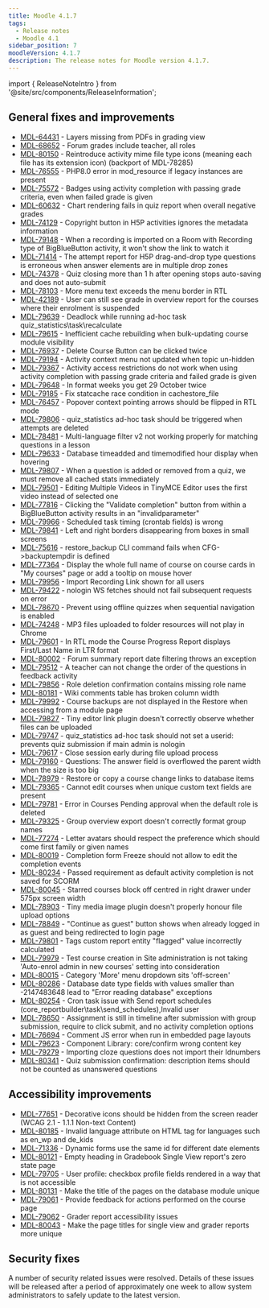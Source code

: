 ```yaml
---
title: Moodle 4.1.7
tags:
  - Release notes
  - Moodle 4.1
sidebar_position: 7
moodleVersion: 4.1.7
description: The release notes for Moodle version 4.1.7.
---
```


import { ReleaseNoteIntro } from '@site/src/components/ReleaseInformation';

<ReleaseNoteIntro releaseName={frontMatter.moodleVersion} />

## General fixes and improvements
<!-- cspell:disable -->
- [MDL-64431](https://tracker.moodle.org/browse/MDL-64431) - Layers missing from PDFs in grading view
- [MDL-68652](https://tracker.moodle.org/browse/MDL-68652) - Forum grades include teacher, all roles
- [MDL-80150](https://tracker.moodle.org/browse/MDL-80150) - Reintroduce activity mime file type icons (meaning each file has its extension icon) (backport of MDL-78285)
- [MDL-76555](https://tracker.moodle.org/browse/MDL-76555) - PHP8.0 error in mod_resource if legacy instances are present
- [MDL-75572](https://tracker.moodle.org/browse/MDL-75572) - Badges using activity completion with passing grade criteria, even when failed grade is given
- [MDL-60632](https://tracker.moodle.org/browse/MDL-60632) - Chart rendering fails in quiz report when overall negative grades
- [MDL-74129](https://tracker.moodle.org/browse/MDL-74129) - Copyright button in H5P activities ignores the metadata information
- [MDL-79148](https://tracker.moodle.org/browse/MDL-79148) - When a recording is imported on a Room with Recording type of BigBlueButton activity, it won't show the link to watch it
- [MDL-71414](https://tracker.moodle.org/browse/MDL-71414) - The attempt report for H5P drag-and-drop type questions is erroneous when answer elements are in multiple drop zones
- [MDL-74378](https://tracker.moodle.org/browse/MDL-74378) - Quiz closing more than 1 h after opening stops auto-saving and does not auto-submit
- [MDL-78103](https://tracker.moodle.org/browse/MDL-78103) - More menu text exceeds the menu border in RTL
- [MDL-42189](https://tracker.moodle.org/browse/MDL-42189) - User can still see grade in overview report for the courses where their enrolment is suspended
- [MDL-79639](https://tracker.moodle.org/browse/MDL-79639) - Deadlock while running ad-hoc task quiz_statistics\task\recalculate
- [MDL-79615](https://tracker.moodle.org/browse/MDL-79615) - Inefficient cache rebuilding when bulk-updating course module visibility
- [MDL-76937](https://tracker.moodle.org/browse/MDL-76937) - Delete Course Button can be clicked twice
- [MDL-79194](https://tracker.moodle.org/browse/MDL-79194) - Activity context menu not updated when topic un-hidden
- [MDL-79367](https://tracker.moodle.org/browse/MDL-79367) - Activity access restrictions do not work when using activity completion with passing grade criteria and failed grade is given
- [MDL-79648](https://tracker.moodle.org/browse/MDL-79648) - In format weeks you get 29 October twice
- [MDL-79185](https://tracker.moodle.org/browse/MDL-79185) - Fix statcache race condition in cachestore_file
- [MDL-76457](https://tracker.moodle.org/browse/MDL-76457) - Popover context pointing arrows should be flipped in RTL mode
- [MDL-79806](https://tracker.moodle.org/browse/MDL-79806) - quiz_statistics ad-hoc task should be triggered when attempts are deleted
- [MDL-78481](https://tracker.moodle.org/browse/MDL-78481) - Multi-language filter v2 not working properly for matching questions in a lesson
- [MDL-79633](https://tracker.moodle.org/browse/MDL-79633) - Database timeadded and timemodified hour display when hovering
- [MDL-79807](https://tracker.moodle.org/browse/MDL-79807) - When a question is added or removed from a quiz, we must remove all cached stats immediately
- [MDL-79501](https://tracker.moodle.org/browse/MDL-79501) - Editing Multiple Videos in TinyMCE Editor uses the first video instead of selected one
- [MDL-77816](https://tracker.moodle.org/browse/MDL-77816) - Clicking the "Validate completion" button from within a BigBlueButton activity results in an "invalidparameter"
- [MDL-79966](https://tracker.moodle.org/browse/MDL-79966) - Scheduled task timing (crontab fields) is wrong
- [MDL-79841](https://tracker.moodle.org/browse/MDL-79841) - Left and right borders disappearing from boxes in small screens
- [MDL-75616](https://tracker.moodle.org/browse/MDL-75616) - restore_backup CLI command fails when CFG->backuptempdir is defined
- [MDL-77364](https://tracker.moodle.org/browse/MDL-77364) - Display the whole full name of course on course cards in "My courses" page or add a tooltip on mouse hover
- [MDL-79956](https://tracker.moodle.org/browse/MDL-79956) - Import Recording Link shown for all users
- [MDL-79422](https://tracker.moodle.org/browse/MDL-79422) - nologin WS fetches should not fail subsequent requests on error
- [MDL-78670](https://tracker.moodle.org/browse/MDL-78670) - Prevent using offline quizzes when sequential navigation is enabled
- [MDL-74248](https://tracker.moodle.org/browse/MDL-74248) - MP3 files uploaded to folder resources will not play in Chrome
- [MDL-79601](https://tracker.moodle.org/browse/MDL-79601) - In RTL mode the Course Progress Report displays First/Last Name in LTR format
- [MDL-80002](https://tracker.moodle.org/browse/MDL-80002) - Forum summary report date filtering throws an exception
- [MDL-79512](https://tracker.moodle.org/browse/MDL-79512) - A teacher can not change the order of the questions in feedback activity
- [MDL-79856](https://tracker.moodle.org/browse/MDL-79856) - Role deletion confirmation contains missing role name
- [MDL-80181](https://tracker.moodle.org/browse/MDL-80181) - Wiki comments table has broken column width
- [MDL-79992](https://tracker.moodle.org/browse/MDL-79992) - Course backups are not displayed in the Restore when accessing from a module page
- [MDL-79827](https://tracker.moodle.org/browse/MDL-79827) - Tiny editor link plugin doesn't correctly observe whether files can be uploaded
- [MDL-79747](https://tracker.moodle.org/browse/MDL-79747) - quiz_statistics ad-hoc task should not set a userid: prevents quiz submission if main admin is nologin
- [MDL-79617](https://tracker.moodle.org/browse/MDL-79617) - Close session early during file upload process
- [MDL-79160](https://tracker.moodle.org/browse/MDL-79160) - Questions: The answer field is overflowed the parent width when the size is too big
- [MDL-78979](https://tracker.moodle.org/browse/MDL-78979) - Restore or copy a course change links to database items
- [MDL-79365](https://tracker.moodle.org/browse/MDL-79365) - Cannot edit courses when unique custom text fields are present
- [MDL-79781](https://tracker.moodle.org/browse/MDL-79781) - Error in Courses Pending approval when the default role is deleted
- [MDL-79325](https://tracker.moodle.org/browse/MDL-79325) - Group overview export doesn't correctly format group names
- [MDL-77274](https://tracker.moodle.org/browse/MDL-77274) - Letter avatars should respect the preference which should come first family or given names
- [MDL-80019](https://tracker.moodle.org/browse/MDL-80019) - Completion form Freeze should not allow to edit the completion events
- [MDL-80234](https://tracker.moodle.org/browse/MDL-80234) - Passed requirement as default activity completion is not saved for SCORM
- [MDL-80045](https://tracker.moodle.org/browse/MDL-80045) - Starred courses block off centred in right drawer under 575px screen width
- [MDL-78903](https://tracker.moodle.org/browse/MDL-78903) - Tiny media image plugin doesn't properly honour file upload options
- [MDL-78849](https://tracker.moodle.org/browse/MDL-78849) - "Continue as guest" button shows when already logged in as guest and being redirected to login page
- [MDL-79801](https://tracker.moodle.org/browse/MDL-79801) - Tags custom report entity "flagged" value incorrectly calculated
- [MDL-79979](https://tracker.moodle.org/browse/MDL-79979) - Test course creation in Site administration is not taking 'Auto-enrol admin in new courses' setting into consideration
- [MDL-80015](https://tracker.moodle.org/browse/MDL-80015) - Category 'More' menu dropdown sits 'off-screen'
- [MDL-80286](https://tracker.moodle.org/browse/MDL-80286) - Database date type fields with values smaller than -2147483648 lead to "Error reading database" exceptions
- [MDL-80254](https://tracker.moodle.org/browse/MDL-80254) - Cron task issue with Send report schedules (core_reportbuilder\task\send_schedules),Invalid user
- [MDL-78650](https://tracker.moodle.org/browse/MDL-78650) - Assignment is still in timeline after submission with group submission, require to click submit, and no activity completion options
- [MDL-76694](https://tracker.moodle.org/browse/MDL-76694) - Comment JS error when run in embedded page layouts
- [MDL-79623](https://tracker.moodle.org/browse/MDL-79623) - Component Library: core/confirm wrong content key
- [MDL-79279](https://tracker.moodle.org/browse/MDL-79279) - Importing cloze questions does not import their Idnumbers
- [MDL-80341](https://tracker.moodle.org/browse/MDL-80341) - Quiz submission confirmation: description items should not be counted as unanswered questions
<!-- cspell:enable -->

## Accessibility improvements
<!-- cspell:disable -->
- [MDL-77651](https://tracker.moodle.org/browse/MDL-77651) - Decorative icons should be hidden from the screen reader (WCAG 2.1 - 1.1.1 Non-text Content)
- [MDL-80185](https://tracker.moodle.org/browse/MDL-80185) - Invalid language attribute on HTML tag for languages such as en_wp and de_kids
- [MDL-71336](https://tracker.moodle.org/browse/MDL-71336) - Dynamic forms use the same id for different date elements
- [MDL-80121](https://tracker.moodle.org/browse/MDL-80121) - Empty heading in Gradebook Single View report's zero state page
- [MDL-79705](https://tracker.moodle.org/browse/MDL-79705) - User profile: checkbox profile fields rendered in a way that is not accessible
- [MDL-80131](https://tracker.moodle.org/browse/MDL-80131) - Make the title of the pages on the database module unique
- [MDL-79061](https://tracker.moodle.org/browse/MDL-79061) - Provide feedback for actions performed on the course page
- [MDL-79062](https://tracker.moodle.org/browse/MDL-79062) - Grader report accessibility issues
- [MDL-80043](https://tracker.moodle.org/browse/MDL-80043) - Make the page titles for single view and grader reports more unique
<!-- cspell:enable -->

## Security fixes

A number of security related issues were resolved. Details of these issues will be released after a period of approximately one week to allow system administrators to safely update to the latest version.
